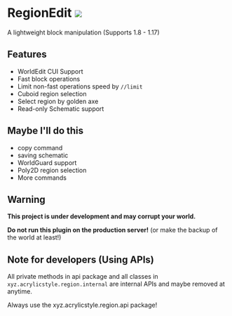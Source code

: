 # RegionEdit [![](https://ci.acrylicstyle.xyz/job/RegionEdit/badge/icon)](https://ci.acrylicstyle.xyz/job/RegionEdit)
A lightweight block manipulation (Supports 1.8 - 1.17)

## Features
- WorldEdit CUI Support
- Fast block operations
- Limit non-fast operations speed by `//limit`
- Cuboid region selection
- Select region by golden axe
- Read-only Schematic support

## Maybe I'll do this
- copy command
- saving schematic
- WorldGuard support
- Poly2D region selection
- More commands

## Warning
**This project is under development and may corrupt your world.**

**__Do not run this plugin on the production server!__** (or make the backup of the world at least!)

## Note for developers (Using APIs)
All private methods in api package and all classes in `xyz.acrylicstyle.region.internal` are internal APIs and maybe removed at anytime.

Always use the xyz.acrylicstyle.region.api package!
